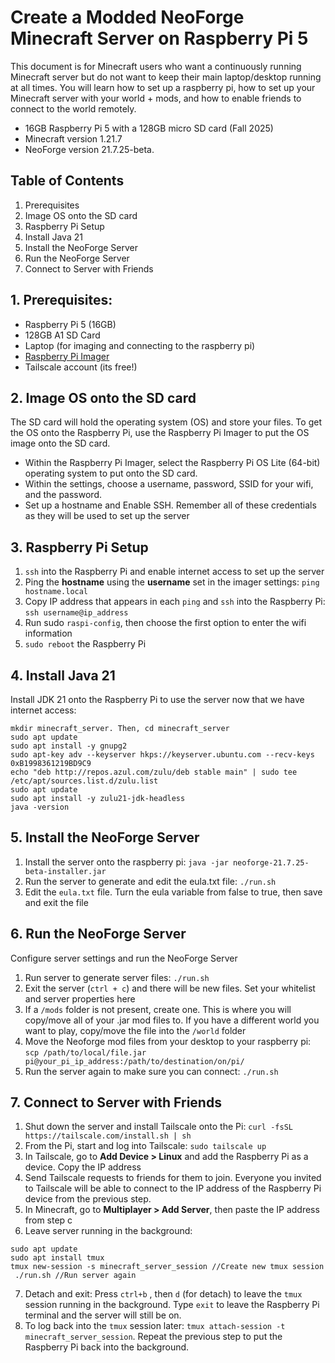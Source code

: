 # Create a Modded NeoForge Minecraft Server on Raspberry Pi 5
This document is for Minecraft users who want a continuously running Minecraft server but do not want to keep their main laptop/desktop running at all times. You will learn how to set up a raspberry pi, how to set up your Minecraft server with your world + mods, and how to enable friends to connect to the world remotely. 

- 16GB Raspberry Pi 5 with a 128GB micro SD card (Fall 2025)
- Minecraft version 1.21.7
- NeoForge version 21.7.25-beta. 

## Table of Contents
1. Prerequisites
2. Image OS onto the SD card
3. Raspberry Pi Setup
4. Install Java 21
5. Install the NeoForge Server
6. Run the NeoForge Server
7. Connect to Server with Friends

## 1. Prerequisites:
- Raspberry Pi 5 (16GB)
- 128GB A1 SD Card
- Laptop (for imaging and connecting to the raspberry pi)
- [Raspberry Pi Imager](https://www.raspberrypi.com/software/)
- Tailscale account (its free!)

## 2. Image OS onto the SD card
The SD card will hold the operating system (OS) and store your files. To get the OS onto the Raspberry Pi, use the Raspberry Pi Imager to put the OS image onto the SD card.
- Within the Raspberry Pi Imager, select the Raspberry Pi OS Lite (64-bit) operating system to put onto the SD card.
- Within the settings, choose a username, password, SSID for your wifi, and the password.
- Set up a hostname and Enable SSH. Remember all of these credentials as they will be used to set up the server

## 3. Raspberry Pi Setup
1. `ssh` into the Raspberry Pi and enable internet access to set up the server
2. Ping the **hostname** using the **username** set in the imager settings: `ping hostname.local`
3. Copy IP address that appears in each `ping` and `ssh` into the Raspberry Pi: `ssh username@ip_address`
4. Run sudo `raspi-config`, then choose the first option to enter the wifi information
5. `sudo reboot` the Raspberry Pi

## 4. Install Java 21
Install JDK 21 onto the Raspberry Pi to use the server now that we have internet access:
```
mkdir minecraft_server. Then, cd minecraft_server
sudo apt update
sudo apt install -y gnupg2
sudo apt-key adv --keyserver hkps://keyserver.ubuntu.com --recv-keys 0xB1998361219BD9C9
echo "deb http://repos.azul.com/zulu/deb stable main" | sudo tee /etc/apt/sources.list.d/zulu.list
sudo apt update
sudo apt install -y zulu21-jdk-headless
java -version
```
## 5. Install the NeoForge Server
1. Install the server onto the raspberry pi: `java -jar neoforge-21.7.25-beta-installer.jar`
2. Run the server to generate and edit the eula.txt file: `./run.sh`
3. Edit the `eula.txt` file. Turn the eula variable from false to true, then save and exit the file

## 6. Run the NeoForge Server
Configure server settings and run the NeoForge Server
1. Run server to generate server files: `./run.sh`
2. Exit the server (`ctrl + c`) and there will be new files. Set your whitelist and server properties here
3. If a `/mods` folder is not present, create one. This is where you will copy/move all of your .jar mod files to. If you have a different world you want to play, copy/move the file into the `/world` folder
4. Move the Neoforge mod files from your desktop to your raspberry pi: `scp /path/to/local/file.jar pi@your_pi_ip_address:/path/to/destination/on/pi/`
5. Run the server again to make sure you can connect: `./run.sh`

## 7. Connect to Server with Friends
1. Shut down the server and install Tailscale onto the Pi: `curl -fsSL https://tailscale.com/install.sh | sh`
2. From the Pi, start and log into Tailscale: `sudo tailscale up`
3. In Tailscale, go to **Add Device > Linux** and add the Raspberry Pi as a device. Copy the IP address
4. Send Tailscale requests to friends for them to join. Everyone you invited to Tailscale will be able to connect to the IP address of the Raspberry Pi device from the previous step.
5. In Minecraft, go to **Multiplayer > Add Server**, then paste the IP address from step c
6. Leave server running in the background:
```
sudo apt update
sudo apt install tmux
tmux new-session -s minecraft_server_session //Create new tmux session
 ./run.sh //Run server again
```
7. Detach and exit: Press `ctrl+b` , then `d` (for detach) to leave the `tmux` session running in the background. Type `exit` to leave the Raspberry Pi terminal and the server will still be on. 
8. To log back into the `tmux` session later: `tmux attach-session -t minecraft_server_session`. Repeat the previous step to put the Raspberry Pi back into the background.
